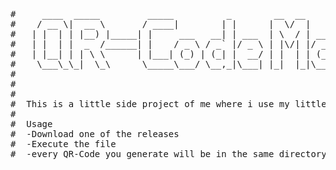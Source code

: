 <pre>
#     ____  _____         _____          _        __  __       _             
#    / __ \|  __ \       / ____|        | |      |  \/  |     | |            
#   | |  | | |__) |_____| |     ___   __| | ___  | \  / | __ _| | _____ _ __ 
#   | |  | |  _  /______| |    / _ \ / _` |/ _ \ | |\/| |/ _` | |/ / _ \ '__|
#   | |__| | | \ \      | |___| (_) | (_| |  __/ | |  | | (_| |   <  __/ |   
#    \___\_\_|  \_\      \_____\___/ \__,_|\___| |_|  |_|\__,_|_|\_\___|_|   
#                                                                                                                                                                                                                                                                         #                                                 
#
#                                                                                                                                                                                     
#  This is a little side project of me where i use my little coding skills to make a QR-Code Generator.
#
#  Usage
#  -Download one of the releases
#  -Execute the file
#  -every QR-Code you generate will be in the same directory as the QR-Code Maker.exe file
</pre>
